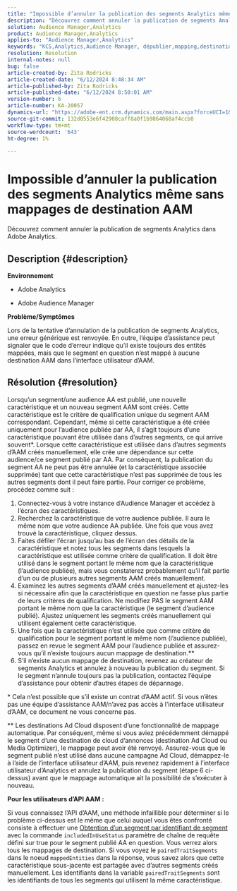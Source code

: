 ```yaml
---
title: "Impossible d’annuler la publication des segments Analytics même sans mappages de destination AAM"
description: "Découvrez comment annuler la publication de segments Analytics dans Adobe Analytics."
solution: Audience Manager,Analytics
product: Audience Manager,Analytics
applies-to: "Audience Manager,Analytics"
keywords: "KCS,Analytics,Audience Manager, dépublier,mapping,destination"
resolution: Resolution
internal-notes: null
bug: false
article-created-by: Zita Rodricks
article-created-date: "6/12/2024 8:48:34 AM"
article-published-by: Zita Rodricks
article-published-date: "6/12/2024 8:50:01 AM"
version-number: 6
article-number: KA-20057
dynamics-url: "https://adobe-ent.crm.dynamics.com/main.aspx?forceUCI=1&pagetype=entityrecord&etn=knowledgearticle&id=35c44787-9828-ef11-840b-000d3a372703"
source-git-commit: 132d0553e6f42908caff8a0f1b9864068af4ccb0
workflow-type: tm+mt
source-wordcount: '643'
ht-degree: 1%

---
```


# Impossible d’annuler la publication des segments Analytics même sans mappages de destination AAM


Découvrez comment annuler la publication de segments Analytics dans Adobe Analytics.

## Description {#description}


<b>Environnement</b>

- Adobe Analytics

- Adobe Audience Manager

<b>Problème/Symptômes</b>

Lors de la tentative d’annulation de la publication de segments Analytics, une erreur générique est renvoyée. En outre, l’équipe d’assistance peut signaler que le code d’erreur indique qu’il existe toujours des entités mappées, mais que le segment en question n’est mappé à aucune destination AAM dans l’interface utilisateur d’AAM.


## Résolution {#resolution}


Lorsqu’un segment/une audience AA est publié, une nouvelle caractéristique et un nouveau segment AAM sont créés. Cette caractéristique est le critère de qualification unique du segment AAM correspondant. Cependant, même si cette caractéristique a été créée uniquement pour l’audience publiée par AA, il s’agit toujours d’une caractéristique pouvant être utilisée dans d’autres segments, ce qui arrive souvent\*. Lorsque cette caractéristique est utilisée dans d’autres segments d’AAM créés manuellement, elle crée une dépendance sur cette audience/ce segment publié par AA. Par conséquent, la publication du segment AA ne peut pas être annulée (et la caractéristique associée supprimée) tant que cette caractéristique n’est pas supprimée de tous les autres segments dont il peut faire partie. Pour corriger ce problème, procédez comme suit :

1. Connectez-vous à votre instance d’Audience Manager et accédez à l’écran des caractéristiques.
2. Recherchez la caractéristique de votre audience publiée. Il aura le même nom que votre audience AA publiée. Une fois que vous avez trouvé la caractéristique, cliquez dessus.
3. Faites défiler l’écran jusqu’au bas de l’écran des détails de la caractéristique et notez tous les segments dans lesquels la caractéristique est utilisée comme critère de qualification. Il doit être utilisé dans le segment portant le même nom que la caractéristique (l’audience publiée), mais vous constaterez probablement qu’il fait partie d’un ou de plusieurs autres segments AAM créés manuellement.
4. Examinez les autres segments d’AAM créés manuellement et ajustez-les si nécessaire afin que la caractéristique en question ne fasse plus partie de leurs critères de qualification. Ne modifiez PAS le segment AAM portant le même nom que la caractéristique (le segment d’audience publié). Ajustez uniquement les segments créés manuellement qui utilisent également cette caractéristique.
5. Une fois que la caractéristique n’est utilisée que comme critère de qualification pour le segment portant le même nom (l’audience publiée), passez en revue le segment AAM pour l’audience publiée et assurez-vous qu’il n’existe toujours aucun mappage de destination.\*\*
6. S’il n’existe aucun mappage de destination, revenez au créateur de segments Analytics et annulez à nouveau la publication du segment. Si le segment n’annule toujours pas la publication, contactez l’équipe d’assistance pour obtenir d’autres étapes de dépannage.


\* Cela n’est possible que s’il existe un contrat d’AAM actif. Si vous n’êtes pas une équipe d’assistance AAM/n’avez pas accès à l’interface utilisateur d’AAM, ce document ne vous concerne pas.

\*\* Les destinations Ad Cloud disposent d’une fonctionnalité de mappage automatique. Par conséquent, même si vous aviez précédemment démappé le segment d’une destination de cloud d’annonces (destination Ad Cloud ou Media Optimizer), le mappage peut avoir été renvoyé. Assurez-vous que le segment publié n’est utilisé dans aucune campagne Ad Cloud, démappez-le à l’aide de l’interface utilisateur d’AAM, puis revenez rapidement à l’interface utilisateur d’Analytics et annulez la publication du segment (étape 6 ci-dessus) avant que le mappage automatique ait la possibilité de s’exécuter à nouveau.

<b>Pour les utilisateurs d’API AAM :</b>

Si vous connaissez l’API d’AAM, une méthode infaillible pour déterminer si le problème ci-dessus est le même que celui auquel vous êtes confronté consiste à effectuer une [Obtention d’un segment par identifiant de segment](https://bank.demdex.com/portal/swagger/index.html#/Segments%20API/get_segments__sid_) avec la commande `includedInUseStatus` paramètre de chaîne de requête défini sur true pour le segment publié AA en question. Vous verrez alors tous les mappages de destination. Si vous voyez le `pairedTraitSegments` dans le noeud `mappedEntities` dans la réponse, vous savez alors que cette caractéristique sous-jacente est partagée avec d’autres segments créés manuellement. Les identifiants dans la variable `pairedTraitSegments` sont les identifiants de tous les segments qui utilisent la même caractéristique.
